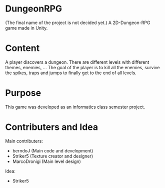 # DungeonRPG
(The final name of the project is not decided yet.)
A 2D-Dungeon-RPG game made in Unity.

# Content
A player discovers a dungeon. There are different levels with different themes, enemies, ...
The goal of the player is to kill all the enemies, survive the spikes, traps and jumps to finally get to the end of all levels.

# Purpose
This game was developed as an informatics class semester project.

# Contributers and Idea
Main contributers:
- berndoJ (Main code and development)
- Striker5 (Texture creator and designer)
- MarcoDronigi (Main level design)

Idea:
- Striker5
